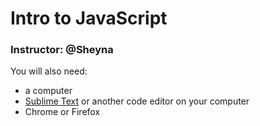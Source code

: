 # Intro to JavaScript
### Instructor: @Sheyna

You will also need:
* a computer
* [Sublime Text](https://www.sublimetext.com/) or another code editor on your computer
* Chrome or Firefox


